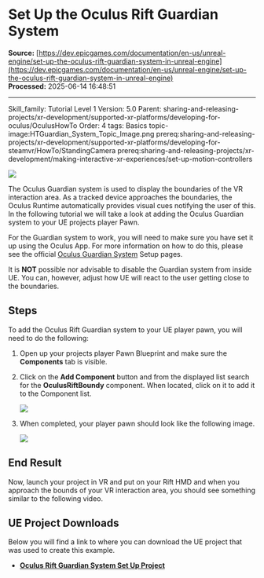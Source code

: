 # Set Up the Oculus Rift Guardian System

**Source:** [https://dev.epicgames.com/documentation/en-us/unreal-engine/set-up-the-oculus-rift-guardian-system-in-unreal-engine](https://dev.epicgames.com/documentation/en-us/unreal-engine/set-up-the-oculus-rift-guardian-system-in-unreal-engine)  
**Processed:** 2025-06-14 16:48:51

---

Skill\_family: Tutorial Level 1 Version: 5.0 Parent: sharing-and-releasing-projects/xr-development/supported-xr-platforms/developing-for-oculus/OculusHowTo Order: 4 tags: Basics topic-image:HTGuardian\_System\_Topic\_Image.png prereq:sharing-and-releasing-projects/xr-development/supported-xr-platforms/developing-for-steamvr/HowTo/StandingCamera prereq:sharing-and-releasing-projects/xr-development/making-interactive-xr-experiences/set-up-motion-controllers

![](https://d1iv7db44yhgxn.cloudfront.net/documentation/images/2ef9f2d3-87ee-49db-8dde-ab8d5d25f7f8/htguardian_system_hero_image.png)

The Oculus Guardian system is used to display the boundaries of the VR interaction area. As a tracked device approaches the boundaries, the Oculus Runtime automatically provides visual cues notifying the user of this. In the following tutorial we will take a look at adding the Oculus Guardian system to your UE projects player Pawn.

For the Guardian system to work, you will need to make sure you have set it up using the Oculus App. For more information on how to do this, please see the official [Oculus Guardian System](https://developer.oculus.com/documentation/pcsdk/latest/concepts/dg-guardian-system/) Setup pages.

It is **NOT** possible nor advisable to disable the Guardian system from inside UE. You can, however, adjust how UE will react to the user getting close to the boundaries.

## Steps

To add the Oculus Rift Guardian system to your UE player pawn, you will need to do the following:

1.  Open up your projects player Pawn Blueprint and make sure the **Components** tab is visible.
    
2.  Click on the **Add Component** button and from the displayed list search for the **OculusRiftBoundy** component. When located, click on it to add it to the Component list.
    
    ![](https://d1iv7db44yhgxn.cloudfront.net/documentation/images/42733999-05bd-4560-94e4-0256c3602eb7/htguardian_system_00.png)
3.  When completed, your player pawn should look like the following image.
    
    ![](https://d1iv7db44yhgxn.cloudfront.net/documentation/images/0c1b8b1c-f052-4862-b19e-b36d07214aae/htguardian_system_01.png)

## End Result

Now, launch your project in VR and put on your Rift HMD and when you approach the bounds of your VR interaction area, you should see something similar to the following video.

## UE Project Downloads

Below you will find a link to where you can download the UE project that was used to create this example.

-   [**Oculus Rift Guardian System Set Up Project**](https://epicgames.box.com/s/s4vvkb2i0ohtice8vtqude6i8ih7hy8i)
